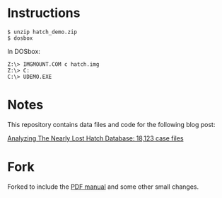 # Instructions

`$ unzip hatch_demo.zip`  
`$ dosbox`  

In DOSbox:
```
Z:\> IMGMOUNT.COM c hatch.img
Z:\> C:
C:\> UDEMO.EXE
```

# Notes

This repository contains data files and code for the following blog post:

[Analyzing The Nearly Lost Hatch Database: 18,123 case 
files](https://web.archive.org/web/20210111082444/https://blog.adamkehoe.com/hatch-udatabase/)

# Fork

Forked to include the [PDF 
manual](https://web.archive.org/web/20210111232845/https://adamkehoe.com/static/uap/hatch/hatch_manual.pdf) and some other small changes.
